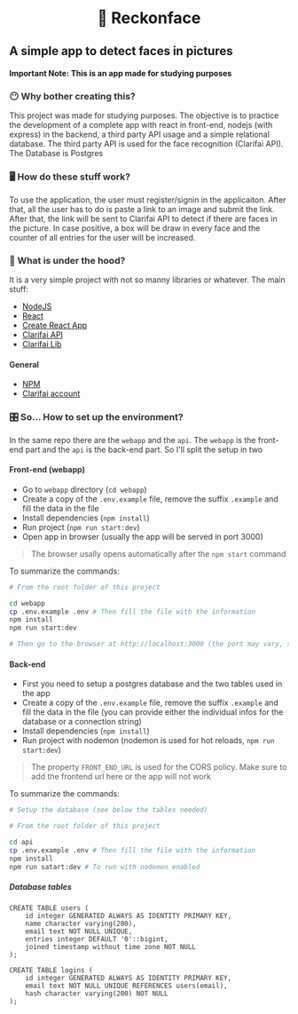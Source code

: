 <h1 align="center">
  💭 Reckonface
</h1>

## A simple app to detect faces in pictures

#### Important Note: This is an app made for studying purposes

<div style="color:#333333">

### 😶 Why bother creating this?

This project was made for studying purposes. The objective is to practice the development of a complete app with react in front-end, nodejs (with express) in the backend, a third party API usage and a simple relational database. The third party API is used for the face recognition (Clarifai API). The Database is Postgres

### 🖥 How do these stuff work?

To use the application, the user must register/signin in the applicaiton. After that, all the user has to do is paste a link to an image and submit the link. After that, the link will be sent to Clarifai API to detect if there are faces in the picture. In case positive, a box will be draw in every face and the counter of all entries for the user will be increased.

### 🚜 What is under the hood?

It is a very simple project with not so manny libraries or whatever. The main stuff:

- [NodeJS](https://nodejs.org/en/)
- [React](https://reactjs.org/)
- [Create React App](https://create-react-app.dev/)
- [Clarifai API](https://docs.clarifai.com/)
- [Clarifai Lib](https://www.npmjs.com/package/clarifai)

#### General

- [NPM](https://www.npmjs.com/)
- [Clarifai account](https://portal.clarifai.com/signup)

### 🎛 So... How to set up the environment?

In the same repo there are the `webapp` and the `api`. The `webapp` is the front-end part and the `api` is the back-end part. So I'll split the setup in two

#### Front-end (webapp)

- Go to `webapp` directory (`cd webapp`)
- Create a copy of the `.env.example` file, remove the suffix `.example` and fill the data in the file
- Install dependencies (`npm install`)
- Run project (`npm run start:dev`)
- Open app in browser (usually the app will be served in port 3000)

> The browser usally opens automatically after the `npm start` command

To summarize the commands:

```bash
# From the root folder of this project

cd webapp
cp .env.example .env # Then fill the file with the information
npm install
npm run start:dev

# Then go to the browser at http://localhost:3000 (the port may vary, see the log in terminal)
```

#### Back-end

- First you need to setup a postgres database and the two tables used in the app
- Create a copy of the `.env.example` file, remove the suffix `.example` and fill the data in the file (you can provide either the individual infos for the database or a connection string)
- Install dependencies (`npm install`)
- Run project with nodemon (nodemon is used for hot reloads, `npm run start:dev`)

> The property `FRONT_END_URL` is used for the CORS policy. Make sure to add the frontend url here or the app will not work

To summarize the commands:

```bash
# Setup the database (see below the tables needed)

# From the root folder of this project

cd api
cp .env.example .env # Then fill the file with the information
npm install
npm run satart:dev # To run with nodemon enabled
```

##### Database tables

```psql
CREATE TABLE users (
    id integer GENERATED ALWAYS AS IDENTITY PRIMARY KEY,
    name character varying(200),
    email text NOT NULL UNIQUE,
    entries integer DEFAULT '0'::bigint,
    joined timestamp without time zone NOT NULL
);

CREATE TABLE logins (
    id integer GENERATED ALWAYS AS IDENTITY PRIMARY KEY,
    email text NOT NULL UNIQUE REFERENCES users(email),
    hash character varying(200) NOT NULL
);
```

</div>
